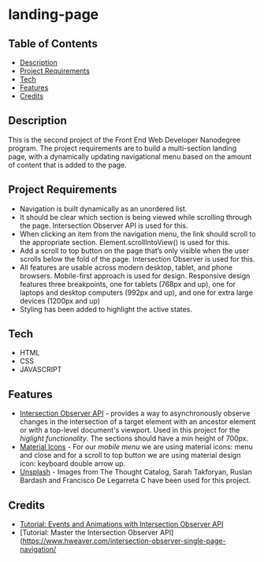 # landing-page
## Table of Contents
* [Description](#description)
* [Project Requirements](#project-requirements)
* [Tech](#tech)
* [Features](#features)
* [Credits](#credits)

## Description
This is the second project of the Front End Web Developer Nanodegree program. The project requirements are to build a multi-section landing page, with a dynamically updating navigational menu based on the amount of content that is added to the page.

## Project Requirements
- Navigation is built dynamically as an unordered list.
- It should be clear which section is being viewed while scrolling through the page. Intersection Observer API is used for this.
- When clicking an item from the navigation menu, the link should scroll to the appropriate section. Element.scrollIntoView() is used for this.
- Add a scroll to top button on the page that’s only visible when the user scrolls below the fold of the page. Intersection Observer is used for this.
- All features are usable across modern desktop, tablet, and phone browsers. Mobile-first approach is used for design. Responsive design features three breakpoints, one for tablets (768px and up), one for laptops and desktop computers (992px and up), and one for extra large devices (1200px and up)
- Styling has been added to highlight the active states.

## Tech
- HTML
- CSS
- JAVASCRIPT

## Features
- [Intersection Observer API](https://developer.mozilla.org/en-US/docs/Web/API/Intersection_Observer_API) - provides a way to asynchronously observe changes in the intersection of a target element with an ancestor element or with a top-level document's viewport. Used in this project for the _higlight functionality_. The sections should have a min height of 700px.
- [Material Icons](https://fonts.google.com/icons?selected=Material+Icons) - For our _mobile menu_ we are using material icons: menu and close and for a scroll to top button we are using material design icon: keyboard double arrow up.
- [Unsplash](https://unsplash.com/) - Images from The Thought Catalog, Sarah Takforyan, Ruslan Bardash and Francisco De Legarreta C have been used for this project.

## Credits
- [Tutorial: Events and Animations with Intersection Observer API](https://cheewebdevelopment.com/vanilla-js-scroll-events-animations-with-intersectionobserver-api/)
- [Tutorial: Master the Intersection Observer API](https://www.hweaver.com/intersection-observer-single-page-navigation/
